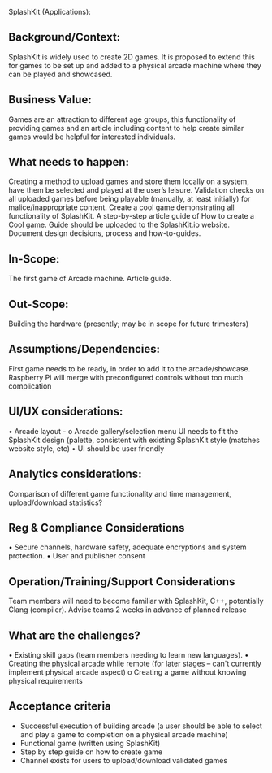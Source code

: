 SplashKit (Applications):

## Background/Context:
SplashKit is widely used to create 2D games.  It is proposed to extend this for games to be set up and added to a physical arcade machine where they can be played and showcased. 

## Business Value:
Games are an attraction to different age groups, this functionality of providing games and an article including content to help create similar games would be helpful for interested individuals.

## What needs to happen:
Creating a method to upload games and store them locally on a system, have them be selected and played at the user’s leisure.
Validation checks on all uploaded games before being playable (manually, at least initially) for malice/inappropriate content.
Create a cool game demonstrating all functionality of SplashKit.
A step-by-step article guide of How to create a Cool game.
Guide should be uploaded to the SplashKit.io website.
Document design decisions, process and how-to-guides.

## In-Scope:
The first game of Arcade machine.
Article guide.

## Out-Scope:
Building the hardware (presently; may be in scope for future trimesters)

## Assumptions/Dependencies:
First game needs to be ready, in order to add it to the arcade/showcase.
Raspberry Pi will merge with preconfigured controls without too much complication

## UI/UX considerations:
•	Arcade layout - 
o	Arcade gallery/selection menu UI needs to fit the SplashKit design (palette, consistent with existing SplashKit style (matches website style, etc)
•	UI should be user friendly

## Analytics considerations:
Comparison of different game functionality and time management, upload/download statistics?


## Reg & Compliance Considerations
•	Secure channels, hardware safety, adequate encryptions and system protection.
•	User and publisher consent

## Operation/Training/Support Considerations
Team members will need to become familiar with SplashKit, C++, potentially Clang (compiler).
Advise teams 2 weeks in advance of planned release

## What are the challenges?
•	Existing skill gaps (team members needing to learn new languages).
•	Creating the physical arcade while remote (for later stages – can't currently implement physical arcade aspect)
o	Creating a game without knowing physical requirements

## Acceptance criteria
-	Successful execution of building arcade (a user should be able to select and play a game to completion on a physical arcade machine)
-	Functional game (written using SplashKit)
-	Step by step guide on how to create game 
-	Channel exists for users to upload/download validated games
